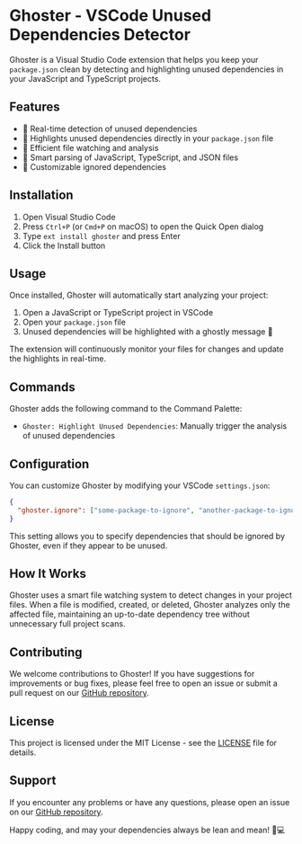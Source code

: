 # Ghoster - VSCode Unused Dependencies Detector

Ghoster is a Visual Studio Code extension that helps you keep your `package.json` clean by detecting and highlighting unused dependencies in your JavaScript and TypeScript projects.

## Features

- 👀 Real-time detection of unused dependencies
- 🎨 Highlights unused dependencies directly in your `package.json` file
- 🚀 Efficient file watching and analysis
- 🧠 Smart parsing of JavaScript, TypeScript, and JSON files
- 🔧 Customizable ignored dependencies

## Installation

1. Open Visual Studio Code
2. Press `Ctrl+P` (or `Cmd+P` on macOS) to open the Quick Open dialog
3. Type `ext install ghoster` and press Enter
4. Click the Install button

## Usage

Once installed, Ghoster will automatically start analyzing your project:

1. Open a JavaScript or TypeScript project in VSCode
2. Open your `package.json` file
3. Unused dependencies will be highlighted with a ghostly message 👻

The extension will continuously monitor your files for changes and update the highlights in real-time.

## Commands

Ghoster adds the following command to the Command Palette:

- `Ghoster: Highlight Unused Dependencies`: Manually trigger the analysis of unused dependencies

## Configuration

You can customize Ghoster by modifying your VSCode `settings.json`:

```json
{
  "ghoster.ignore": ["some-package-to-ignore", "another-package-to-ignore"]
}
```

This setting allows you to specify dependencies that should be ignored by Ghoster, even if they appear to be unused.

## How It Works

Ghoster uses a smart file watching system to detect changes in your project files. When a file is modified, created, or deleted, Ghoster analyzes only the affected file, maintaining an up-to-date dependency tree without unnecessary full project scans.

## Contributing

We welcome contributions to Ghoster! If you have suggestions for improvements or bug fixes, please feel free to open an issue or submit a pull request on our [GitHub repository](https://github.com/yourusername/ghoster).

## License

This project is licensed under the MIT License - see the [LICENSE](LICENSE) file for details.

## Support

If you encounter any problems or have any questions, please open an issue on our [GitHub repository](https://github.com/yourusername/ghoster/issues).

Happy coding, and may your dependencies always be lean and mean! 👻💻

